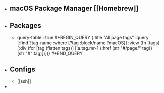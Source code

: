 - ## macOS Package Manager [[Homebrew]]
- ## Packages
	- query-table:: true
	  #+BEGIN_QUERY
	  {:title "All page tags"
	  :query [:find ?tag-name
	          :where
	          [?tag :block/name ?macOS]]
	  :view (fn [tags]
	        [:div
	         (for [tag (flatten tags)]
	           [:a.tag.mr-1 {:href (str "#/page/" tag)}
	            (str "#" tag)])])}
	  #+END_QUERY
- ## Configs
	- [[ssh]]
-